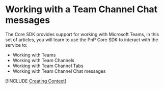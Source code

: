 # Working with a Team Channel Chat messages

The Core SDK provides support for working with Microsoft Teams, in this set of articles, you will learn to use the PnP Core SDK to interact with the service to:

* Working with Teams
* Working with Team Channels
* Working with Team Channel Tabs
* Working with Team Channel Chat messages

[!INCLUDE [Creating Context](fragments/creating-context.md)]

